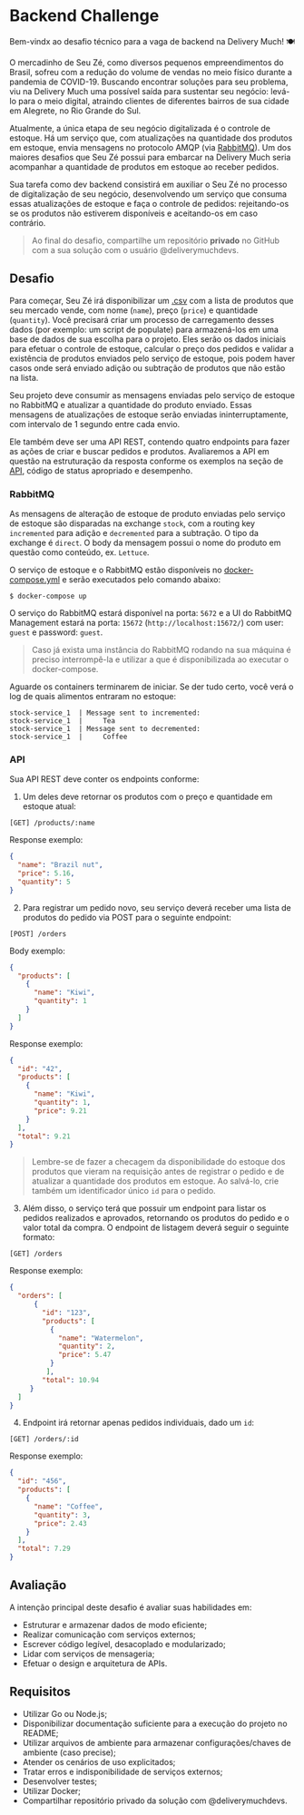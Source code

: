 # Backend Challenge

Bem-vindx ao desafio técnico para a vaga de backend na Delivery Much! 🍽

O mercadinho de Seu Zé, como diversos pequenos empreendimentos do Brasil, sofreu com a redução do volume de vendas no meio físico durante a pandemia de COVID-19. Buscando encontrar soluções para seu problema, viu na Delivery Much uma possível saída para sustentar seu negócio: levá-lo para o meio digital, atraindo clientes de diferentes bairros de sua cidade em Alegrete, no Rio Grande do Sul.

Atualmente, a única etapa de seu negócio digitalizada é o controle de estoque. Há um serviço que, com atualizações na quantidade dos produtos em estoque, envia mensagens no protocolo AMQP (via [RabbitMQ](https://www.rabbitmq.com/)). Um dos maiores desafios que Seu Zé possui para embarcar na Delivery Much seria acompanhar a quantidade de produtos em estoque ao receber pedidos.

Sua tarefa como dev backend consistirá em auxiliar o Seu Zé no processo de digitalização de seu negócio, desenvolvendo um serviço que consuma essas atualizações de estoque e faça o controle de pedidos: rejeitando-os se os produtos não estiverem disponíveis e aceitando-os em caso contrário.

> Ao final do desafio, compartilhe um repositório **privado** no GitHub com a sua solução com o usuário @deliverymuchdevs.

## Desafio

Para começar, Seu Zé irá disponibilizar um [.csv](products.csv) com a lista de produtos que seu mercado vende, com nome (`name`), preço (`price`) e quantidade (`quantity`). Você precisará criar um processo de carregamento desses dados (por exemplo: um script de populate) para armazená-los em uma base de dados de sua escolha para o projeto. Eles serão os dados iniciais para efetuar o controle de estoque, calcular o preço dos pedidos e validar a existência de produtos enviados pelo serviço de estoque, pois podem haver casos onde será enviado adição ou subtração de produtos que não estão na lista.

Seu projeto deve consumir as mensagens enviadas pelo serviço de estoque no RabbitMQ e atualizar a quantidade do produto enviado. Essas mensagens de atualizações de estoque serão enviadas ininterruptamente, com intervalo de 1 segundo entre cada envio.

Ele também deve ser uma API REST, contendo quatro endpoints para fazer as ações de criar e buscar pedidos e produtos. Avaliaremos a API em questão na estruturação da resposta conforme os exemplos na seção de [API](#API), código de status apropriado e desempenho.

### RabbitMQ

As mensagens de alteração de estoque de produto enviadas pelo serviço de estoque são disparadas na exchange `stock`, com a routing key `incremented` para adição e `decremented` para a subtração. O tipo da exchange é `direct`. O body da mensagem possui o nome do produto em questão como conteúdo, ex. `Lettuce`.

O serviço de estoque e o RabbitMQ estão disponíveis no [docker-compose.yml](docker-compose.yml) e serão executados pelo comando abaixo:

```shell
$ docker-compose up
```

O serviço do RabbitMQ estará disponível na porta: `5672` e a UI do RabbitMQ Management estará na porta: `15672` (`http://localhost:15672/`) com user: `guest` e password: `guest`.

  > Caso já exista uma instância do RabbitMQ rodando na sua máquina é preciso interrompê-la e utilizar a que é disponibilizada ao executar o docker-compose. 

Aguarde os containers terminarem de iniciar. Se der tudo certo, você verá o log de quais alimentos entraram no estoque:

```shell
stock-service_1  | Message sent to incremented:
stock-service_1  |     Tea
stock-service_1  | Message sent to decremented:
stock-service_1  |     Coffee
```

### API

Sua API REST deve conter os endpoints conforme:

1. Um deles deve retornar os produtos com o preço e quantidade em estoque atual:

```
[GET] /products/:name
```

Response exemplo: 

```json
{
  "name": "Brazil nut",
  "price": 5.16,
  "quantity": 5
}
```

2. Para registrar um pedido novo, seu serviço deverá receber uma lista de produtos do pedido via POST para o seguinte endpoint:

```
[POST] /orders
```

Body exemplo: 

```json
{
  "products": [
    {
      "name": "Kiwi",
      "quantity": 1
    }
  ]
}
```

Response exemplo:

```json
{
  "id": "42",
  "products": [
    {
      "name": "Kiwi",
      "quantity": 1,
      "price": 9.21
    }
  ],
  "total": 9.21
}
```

  > Lembre-se de fazer a checagem da disponibilidade do estoque dos produtos que vieram na requisição antes de registrar o pedido e de atualizar a quantidade dos produtos em estoque. Ao salvá-lo, crie também um identificador único `id` para o pedido.

3. Além disso, o serviço terá que possuir um endpoint para listar os pedidos realizados e aprovados, retornando os produtos do pedido e o valor total da compra. O endpoint de listagem deverá seguir o seguinte formato:

```
[GET] /orders
```

Response exemplo:

```json
{
  "orders": [
      {
        "id": "123",
        "products": [
          {
            "name": "Watermelon",
            "quantity": 2,
            "price": 5.47
          }
         ],
        "total": 10.94
     }
  ]
}
```

4. Endpoint irá retornar apenas pedidos individuais, dado um `id`:

```
[GET] /orders/:id
```

Response exemplo:

```json
{
  "id": "456",
  "products": [
    {
      "name": "Coffee",
      "quantity": 3,
      "price": 2.43
    }
  ],
  "total": 7.29
}
```
## Avaliação

A intenção principal deste desafio é avaliar suas habilidades em:

- Estruturar e armazenar dados de modo eficiente;
- Realizar comunicação com serviços externos;
- Escrever código legível, desacoplado e modularizado;
- Lidar com serviços de mensageria;
- Efetuar o design e arquitetura de APIs.

## Requisitos

- Utilizar Go ou Node.js;
- Disponibilizar documentação suficiente para a execução do projeto no README;
- Utilizar arquivos de ambiente para armazenar configurações/chaves de ambiente (caso precise);
- Atender os cenários de uso explicitados;
- Tratar erros e indisponibilidade de serviços externos;
- Desenvolver testes;
- Utilizar Docker;
- Compartilhar repositório privado da solução com @deliverymuchdevs.
